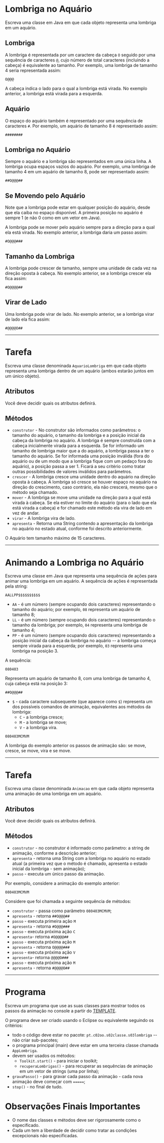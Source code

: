 # Lombriga no Aquário

Escreva uma classe em Java em que cada objeto representa uma lombriga em um aquário.

## Lombriga

A lombriga é representada por um caractere da cabeça `O` seguido por uma sequência de caracteres `@`, cujo número de total caracteres (incluindo a cabeça) é equivalente ao tamanho. Por exemplo, uma lombriga de tamanho 4 seria representada assim:

~~~
O@@@
~~~

A cabeça indica o lado para o qual a lombriga está virada. No exemplo anterior, a lombriga está virada para a esquerda.

## Aquário

O espaço do aquário também é representado por uma sequência de caracteres `#`. Por exemplo, um aquário de tamanho 8 é representado assim:

~~~
########
~~~

## Lombriga no Aquário

Sempre o aquário e a lombriga são representados em uma única linha. A lombriga ocupa espaços vazios do aquário. Por exemplo, uma lombriga de tamanho 4 em um aquário de tamanho 8, pode ser representado assim:

~~~
##O@@@##
~~~

## Se Movendo pelo Aquário

Note que a lombriga pode estar em qualquer posição do aquário, desde que ela caiba no espaço disponível.  A primeira posição no aquário é sempre 1 (e não 0 como em um vetor em Java).

A lombriga pode se mover pelo aquário sempre para a direção para a qual ela está virada. No exemplo anterior, a lombriga daria um passo assim:

~~~
#O@@@###
~~~

## Tamanho da Lombriga

A lombriga pode crescer de tamanho, sempre uma unidade de cada vez na direção oposta à cabeça. No exemplo anterior, se a lombriga crescer ela fica assim:

~~~
#O@@@@##
~~~

## Virar de Lado

Uma lombriga pode virar de lado. No exemplo anterior, se a lombriga virar de lado ela fica assim:

~~~
#@@@@O##
~~~

__________________________________


# Tarefa

Escreva uma classe denominada `AquarioLombriga` em que cada objeto representa uma lombriga dentro de um aquário (ambos estarão juntos em um único objeto).

## Atributos

Você deve decidir quais os atributos definirá.

## Métodos

* `construtor` - No construtor são informados como parâmetros: o tamanho do aquário, o tamanho da lombriga e a posição inicial da cabeça da lombriga no aquário. A lombriga é sempre construída com a cabeça inicialmente virada para a esquerda. Se for informado um tamanho de lombriga maior que a do aquário, a lombriga passa a ter o tamanho do aquário. Se for informada uma posição inválida (fora do aquário ou de um modo que a lombriga fique com um pedaço fora do aquário), a posição passa a ser 1. Ficará a seu critério como tratar outras possibilidades de valores inválidos para parâmetros.
* `crescer` - A lombriga cresce uma unidade dentro do aquário na direção oposta à cabeça. A lombriga só cresce se houver espaço no aquário na direção do crescimento, caso contrário, ela não crescerá, mesmo que o método seja chamado.
* `mover` - A lombriga se move uma unidade na direção para a qual está virada à cabeça. Se ela estiver no limite do aquário (para o lado que ela está virada a cabeça) e for chamado este método ela vira de lado em vez de andar.
* `virar` - A lombriga vira de lado.
* `apresenta` - Retorna uma String contendo a apresentação da lombriga no aquário no estado atual, conforme foi descrito anteriormente.

O Aquário tem tamanho máximo de 15 caracteres.
__________________________________

# Animando a Lombriga no Aquário

Escreva uma classe em Java que representa uma sequência de ações para animar uma lombriga em um aquário. A sequência de ações é representada pela string:

~~~
AALLPP$$$$$$$$$$
~~~

* `AA` - é um número (sempre ocupando dois caracteres) representando o tamanho do aquário; por exemplo, `08` representa um aquário de tamanho 8;
* `LL` - é um número (sempre ocupando dois caracteres) representando o tamanho da lombriga; por exemplo, `04` representa uma lombriga de tamanho 4;
* `PP` - é um número (sempre ocupando dois caracteres) representando a posição inicial da cabeça da lombriga no aquário -- a lombriga começa sempre virada para a esquerda; por exemplo, `03` representa uma lombriga na posição 3.

A sequência:

~~~
080403
~~~

Representa um aquário de tamanho 8, com uma lombriga de tamanho 4, cuja cabeça está na posição 3:

~~~
##O@@@##
~~~

* `$` - cada caractere subsequente (que aparece como `$`) representa um dos possíveis comandos de animação, equivalentes aos métodos da lombriga:
  * `C` - a lombriga cresce;
  * `M` - a lombriga se move;
  * `V` - a lombriga vira.

~~~
080403MCMVM
~~~

A lombriga do exemplo anterior os passos de animação são: se move, cresce, se move, vira e se move.

__________________________________

# Tarefa

Escreva uma classe denominada `Animacao` em que cada objeto representa uma animação de uma lombriga em um aquário.

## Atributos

Você deve decidir quais os atributos definirá.

## Métodos

* `construtor` - no construtor é informado como parâmetro: a string de animação, conforme a descrição anterior;
* `apresenta` - retorna uma String com a lombriga no aquário no estado atual (a primeira vez     que o método é chamado, apresenta o estado inicial da lombriga - sem animação);
* `passo` - executa um único passo da animação.

Por exemplo, considere a animação do exemplo anterior:
~~~
080403MCMVM
~~~

Considere que foi chamada a seguinte sequência de métodos:
* `construtor` - passa como parâmetro `080403MCMVM`;
* `apresenta` - retorna `##O@@@##`
* `passo` - executa primeira ação `M`
* `apresenta` -  retorna `#O@@@###`
* `passo` - executa próxima ação `C`
* `apresenta`- retorna `#O@@@@##`
* `passo` - executa próxima ação `M`
* `apresenta` - retorna `O@@@@###`
* `passo` - executa próxima ação `V`
* `apresenta`- retorna `@@@@O###`
* `passo` - executa próxima ação `M`
* `apresenta` - retorna `#@@@@O##`

__________________________________

# Programa

Escreva um programa que use as suas classes para mostrar todos os passos da animação no console a partir do [TEMPLATE](lombriga.zip).

O programa deve ser criado usando o Eclipse ou equivalente seguindo os critérios:
* todo o código deve estar no pacote: `pt.c02oo.s02classe.s03lombriga` -- não criar sub-pacotes;
* o programa principal (main) deve estar em uma terceira classe chamada `AppLombriga`.
* devem ser usados os métodos:
  * `Toolkit.start()` - para iniciar o toolkit;
  * `recuperaLombrigas()` - para recuperar as sequências de animação em um vetor de strings (uma por linha);
* `gravaPasso()` - para gravar cada passo da animação - cada nova animação deve começar com `=====`;
* `stop()` - no final de tudo.

# Observações Finais Importantes

* O nome das classes e métodos deve ser rigorosamente como o especificado.
* Cada um tem a liberdade de decidir como tratar as condições excepcionais não especificadas.